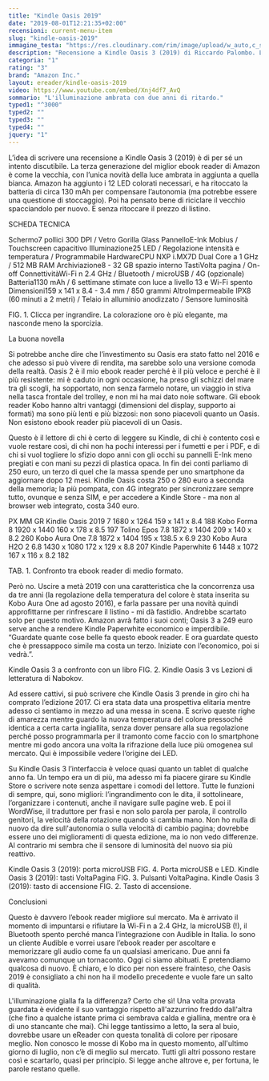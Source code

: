 ```yaml
---
title: "Kindle Oasis 2019"
date: "2019-08-01T12:21:35+02:00"
recensioni: current-menu-item
slug: "kindle-oasis-2019"
immagine_testa: "https://res.cloudinary.com/rim/image/upload/w_auto,c_scale,q_auto,f_auto/v1564588882/recensioni/kindle-oasis-3-2019.jpg"
description: "Recensione a Kindle Oasis 3 (2019) di Riccardo Palombo. L'ebook reader di Amazon è rinnovato con la luce ambrata."
categoria: "1"
rating: "3"
brand: "Amazon Inc."
layout: ereader/kindle-oasis-2019
video: https://www.youtube.com/embed/Xnj4df7_AvQ
sommario: "L'illuminazione ambrata con due anni di ritardo."
typed1: "^3000"
typed2: ""
typed3: ""
typed4: ""
jquery: "1"
---
```

L’idea di scrivere una recensione a Kindle Oasis 3 (2019) è di per sé un intento discutibile. La terza generazione del miglior ebook reader di Amazon è come la vecchia, con l’unica novità della luce ambrata in aggiunta a quella bianca. Amazon ha aggiunto i 12 LED colorati necessari, e ha ritoccato la batteria di circa 130 mAh per compensare l’autonomia (ma potrebbe essere una questione di stoccaggio). Poi ha pensato bene di riciclare il vecchio spacciandolo per nuovo. E senza ritoccare il prezzo di listino.

SCHEDA TECNICA

Schermo7 pollici 300 DPI / Vetro Gorilla Glass PannelloE-Ink Mobius / Touchscreen capacitivo Illuminazione25 LED / Regolazione intensità e temperatura / Programmabile HardwareCPU NXP i.MX7D Dual Core a 1 GHz / 512 MB RAM Archiviazione8 - 32 GB spazio interno TastiVolta pagina / On-off ConnettivitàWi-Fi n 2.4 GHz / Bluetooth / microUSB / 4G (opzionale) Batteria1130 mAh / 6 settimane stimate con luce a livello 13 e Wi-Fi spento Dimensioni159 x 141 x 8.4 - 3.4 mm / 850 grammi AltroImpermeabile IPX8 (60 minuti a 2 metri) / Telaio in alluminio anodizzato / Sensore luminosità


FIG. 1. Clicca per ingrandire.
La colorazione oro è più elegante, ma nasconde meno la sporcizia.

La buona novella

Si potrebbe anche dire che l’investimento su Oasis era stato fatto nel 2016 e che adesso si può vivere di rendita, ma sarebbe solo una versione comoda della realtà. Oasis 2 è il mio ebook reader perché è il più veloce e perché è il più resistente: mi è caduto in ogni occasione, ha preso gli schizzi del mare tra gli scogli, ha sopportato, non senza farmelo notare, un viaggio in stiva nella tasca frontale del trolley, e non mi ha mai dato noie software. Gli ebook reader Kobo hanno altri vantaggi (dimensioni del display, supporto ai formati) ma sono più lenti e più bizzosi: non sono piacevoli quanto un Oasis. Non esistono ebook reader più piacevoli di un Oasis.

Questo è il lettore di chi è certo di leggere su Kindle, di chi è contento così e vuole restare così, di chi non ha pochi interessi per i fumetti e per i PDF, e di chi si vuol togliere lo sfizio dopo anni con gli occhi su pannelli E-Ink meno pregiati e con mani su pezzi di plastica opaca. In fin dei conti parliamo di 250 euro, un terzo di quel che la massa spende per uno smartphone da aggiornare dopo 12 mesi. Kindle Oasis costa 250 o 280 euro a seconda della memoria; la più pompata, con 4G integrato per sincronizzare sempre tutto, ovunque e senza SIM, e per accedere a Kindle Store - ma non al browser web integrato, costa 340 euro.

PX	MM	GR
Kindle Oasis 2019	7	1680 x 1264	159 x 141 x 8.4	188
Kobo Forma	8	1920 x 1440	160 x 178 x 8.5	197
Tolino Epos	7.8	1872 x 1404	209 x 140 x 8.2	260
Kobo Aura One	7.8	1872 x 1404	195 x 138.5 x 6.9	230
Kobo Aura H2O 2	6.8	1430 x 1080	172 x 129 x 8.8	207
Kindle Paperwhite	6	1448 x 1072	167 x 116 x 8.2	182

TAB. 1. Confronto tra ebook reader di medio formato.

Però no. Uscire a metà 2019 con una caratteristica che la concorrenza usa da tre anni (la regolazione della temperatura del colore è stata inserita su Kobo Aura One ad agosto 2016), e farla passare per una novità quindi approfittarne per rinfrescare il listino - mi dà fastidio. Andrebbe scartato solo per questo motivo. Amazon avrà fatto i suoi conti; Oasis 3 a 249 euro serve anche a rendere Kindle Paperwhite economico e imperdibile. “Guardate quante cose belle fa questo ebook reader. E ora guardate questo che è pressappoco simile ma costa un terzo. Iniziate con l’economico, poi si vedrà.”.

Kindle Oasis 3 a confronto con un libro
FIG. 2. Kindle Oasis 3 vs Lezioni di letteratura di Nabokov.

Ad essere cattivi, si può scrivere che Kindle Oasis 3 prende in giro chi ha comprato l’edizione 2017. Ci era stata data una prospettiva elitaria mentre adesso ci sentiamo in mezzo ad una messa in scena. E scrivo queste righe di amarezza mentre guardo la nuova temperatura del colore pressoché identica a certa carta ingiallita, senza dover pensare alla sua regolazione perché posso programmarla per il tramonto come faccio con lo smartphone mentre mi godo ancora una volta la rifrazione della luce più omogenea sul mercato. Qui è impossibile vedere l’origine dei LED.

Su Kindle Oasis 3 l’interfaccia è veloce quasi quanto un tablet di qualche anno fa. Un tempo era un di più, ma adesso mi fa piacere girare su Kindle Store o scrivere note senza aspettare i comodi del lettore. Tutte le funzioni di sempre, qui, sono migliori: l’ingrandimento con le dita, il sottolineare, l’organizzare i contenuti, anche il navigare sulle pagine web. E poi il WordWise, il traduttore per frasi e non solo parola per parola, il controllo genitori, la velocità della rotazione quando si cambia mano. Non ho nulla di nuovo da dire sull'autonomia o sulla velocità di cambio pagina; dovrebbe essere uno dei miglioramenti di questa edizione, ma io non vedo differenze. Al contrario mi sembra che il sensore di luminosità del nuovo sia più reattivo.

Kindle Oasis 3 (2019): porta microUSB
FIG. 4. Porta microUSB e LED.
Kindle Oasis 3 (2019): tasti VoltaPagina
FIG. 3. Pulsanti VoltaPagina.
Kindle Oasis 3 (2019): tasto di accensione
FIG. 2. Tasto di accensione.

Conclusioni

Questo è davvero l’ebook reader migliore sul mercato. Ma è arrivato il momento di impuntarsi e rifiutare la Wi-Fi n a 2.4 GHz, la microUSB (!), il Bluetooth spento perché manca l’integrazione con Audible in Italia. Io sono un cliente Audible e vorrei usare l’ebook reader per ascoltare e memorizzare gli audio come fa un qualsiasi americano. Due anni fa avevamo comunque un tornaconto. Oggi ci siamo abituati. E pretendiamo qualcosa di nuovo. È chiaro, e lo dico per non essere frainteso, che Oasis 2019 è consigliato a chi non ha il modello precedente e vuole fare un salto di qualità.

L'illuminazione gialla fa la differenza? Certo che sì! Una volta provata guardata è evidente il suo vantaggio rispetto all'azzurrino freddo dall'altra (che fino a qualche istante prima ci sembrava calda e giallina, mentre ora è di uno stancante che mai). Chi legge tantissimo a letto, la sera al buio, dovrebbe usare un eReader con questa tonalità di colore per riposare meglio. Non conosco le mosse di Kobo ma in questo momento, all'ultimo giorno di luglio, non c’è di meglio sul mercato. Tutti gli altri possono restare così e scartarlo, quasi per principio. Si legge anche altrove e, per fortuna, le parole restano quelle.